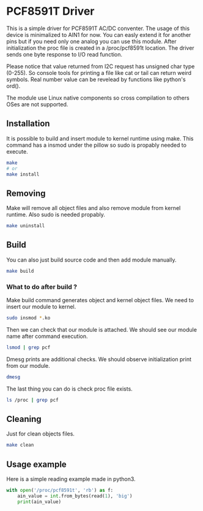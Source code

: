 # PCF8591T Driver
This is a simple driver for PCF8591T AC/DC conventer. The usage of this device is minimalized to AIN1 for now. You can easly extend it for another pins but if you need only one analog you can use this module. After initialization the proc file is created in a /proc/pcf8591t location. The driver sends one byte response to I/O read function.

Please notice that value returned from I2C request has unsigned char type (0-255). So console tools for printing a file like cat or tail can return weird symbols. Real number value can be revelead by functions like python's ord().

The module use Linux native components so cross compilation to others OSes are not supported.

## Installation
It is possible to build and insert module to kernel runtime using make. This command has a insmod under the pillow so sudo is propably needed to execute.
``` bash
make
# or
make install
```

## Removing
Make will remove all object files and also remove module from kernel runtime. Also sudo is needed propably.
``` bash
make uninstall
```

## Build
You can also just build source code and then add module manually.
``` bash
make build
```
### What to do after build ?
Make build command generates object and kernel object files. We need to insert our module to kernel.
``` bash
sudo insmod *.ko
```
Then we can check that our module is attached. We should see our module name after command execution.
``` bash
lsmod | grep pcf
```
Dmesg prints are additional checks. We should observe initialization print from our module.
``` bash
dmesg
```
The last thing you can do is check proc file exists.
``` bash
ls /proc | grep pcf
```

## Cleaning
Just for clean objects files.
``` bash
make clean
```

## Usage example
Here is a simple reading example made in python3.
``` python
with open('/proc/pcf8591t', 'rb') as f:
    ain_value = int.from_bytes(read(1), 'big')
    print(ain_value)
```
